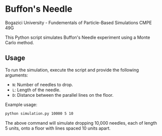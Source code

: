 # Buffon's Needle

Bogazici University - Fundementals of Particle-Based Simulations CMPE 49G

This Python script simulates Buffon's Needle experiment using a Monte Carlo method.

## Usage

To run the simulation, execute the script and provide the following arguments:

- `N`: Number of needles to drop.
- `L`: Length of the needle.
- `D`: Distance between the parallel lines on the floor.

Example usage:

```bash
python simulation.py 10000 5 10
```
The above command will simulate dropping 10,000 needles, each of length 5 units, onto a floor with lines spaced 10 units apart.
